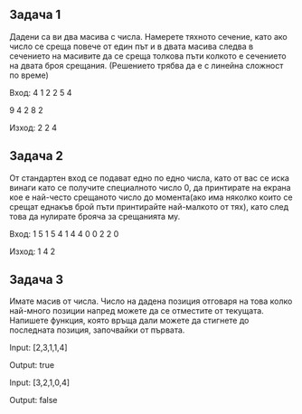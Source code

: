 ## Задача 1
Дадени са ви два масива с числа. Намерете тяхното сечение, като ако число се среща повече от един път и в двата масива следва в сечението на масивите да се среща толкова пъти колкото е сечението на двата броя срещания.
(Решението трябва да е с линейна сложност по време)

Вход: 
4 1 2 2 5 4

9 4 2 8 2

Изход: 2 2 4 

## Задача 2
От стандартен вход се подават едно по едно числа, като от вас се иска винаги като се получите специалното число 0, да принтирате на екрана кое е най-често срещаното число до момента(ако има няколко които се срещат еднакъв брой пъти принтирайте най-малкото от тях), като след това да нулирате брояча за срещанията му.

Вход: 1 5 1 5 4 1 4 4 0 0 2 2 0 

Изход: 1 4 2

## Задача 3
Имате масив от числа. Число на дадена позиция отговаря на това колко най-много позиции напред можете да се отместите от текущата. Напишете функция, която връща дали можете да стигнете до последната позиция, започвайки от първата.

Input: [2,3,1,1,4]

Output: true

Input: [3,2,1,0,4]

Output: false
